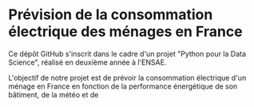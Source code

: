 # Prévision de la consommation électrique des ménages en France

Ce dépôt GitHub s'inscrit dans le cadre d'un projet "Python pour la Data Science", réalisé en deuxième année à l'ENSAE. 

L'objectif de notre projet est de prévoir la consommation électrique d'un ménage en France en fonction de la performance énergétique de son bâtiment, de la météo et de 